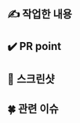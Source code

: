 ## ✍️ 작업한 내용
<!--    - [ ] <-- 그대로 긁어서 투두 형식으로 적어주기    -->



## ✔️ PR point
<!-- pr 중점적으로 받고 싶은 부분 있으면 따로 적고, 없으면 생략 --> 



## 📸 스크린샷



## 🍀 관련 이슈
